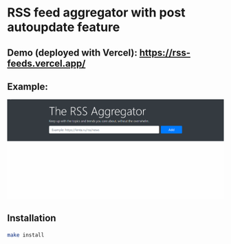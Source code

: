 # RSS feed aggregator with post autoupdate feature

## Demo (deployed with Vercel): https://rss-feeds.vercel.app/


## Example:
![Example](/upload/example.gif)

## Installation

```bash
make install

